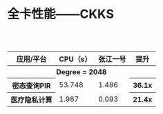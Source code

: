  
 # 全卡性能——CKKS

<br/><br/>
 <tbody> 
<table>
  <tr>
    <th>应用/平台 </th>
    <th>CPU（s） </th>
    <th>张江一号  </th>
    <th>提升     </th>
  </tr>
  <tr>
<th  colspan="4">
Degree = 2048
</th>
 </tr>
  <tr>
    <th>
    密态查询PIR
    </th>
    <td>
      53.748
    </td>
    <td>
      1.486
    </td>
    <th>
      36.1x
    </th>
  </tr>
 <tr>
    <th>
    医疗隐私计算
    </th>
    <td>
      1.987
    </td>
    <td>
      0.093
    </td>
    <th>
      21.4x
    </th>
  </tr>
 </tbody> 
</table>
